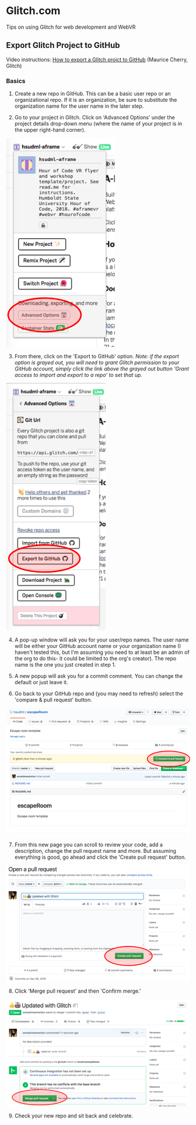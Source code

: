 # Glitch.com
Tips on using Glitch for web development and WebVR

## Export Glitch Project to GitHub

Video instructions: [How to export a Glitch projct to GitHub](https://youtu.be/aWJFbtrgW4E) (Maurice Cherry, Glitch)

### Basics

1. Create a new repo in GitHub. This can be a basic user repo or an organizational repo. If it is an organization, be sure to substitute the organization name for the user name in the later step. 

2. Go to your project in Glitch. Click on 'Advanced Options' under the project details drop-down menu (where the name of your project is in the upper right-hand corner). 

![Screenshot showing the advanced options button location](images/advOptions.png)

3. From there, click on the 'Export to GitHub' option. _Note: if the export option is grayed out, you will need to grant Glitch permission to your GitHub account, simply click the link above the grayed out button 'Grant access to import and export to a repo' to set that up._

![Screenshot showing the export to github button location](images/exportTo.png)

4. A pop-up window will ask you for your user/repo names. The user name will be either your GitHub account name or your organization name (I haven't tested this, but I'm assuming you need to at least be an admin of the org to do this- it could be limited to the org's creator). The repo name is the one you just created in step 1. 

5. A new popup will ask you for a commit comment. You can change the default or just leave it. 

6. Go back to your GitHub repo and (you may need to refresh) select the 'compare & pull request' button.

![Screenshot showing the compare and pull request button](images/comparePull.png)

7. From this new page you can scroll to review your code, add a description, change the pull request name and more. But assuming everything is good, go ahead and click the 'Create pull request' button. 

![Screenshot showing the merge pull request button](images/createPull.png)

8. Click 'Merge pull request' and then 'Confirm merge.'

![Screenshot showing the merge pull request button](images/mergePull.png)

9. Check your new repo and sit back and celebrate. 

